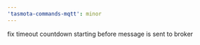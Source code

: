 ```yaml
---
'tasmota-commands-mqtt': minor
---
```


fix timeout countdown starting before message is sent to broker
